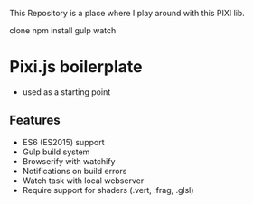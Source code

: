 This Repository is a place where I play around with this PIXI lib.

clone
npm install
gulp watch

# Pixi.js boilerplate
  - used as a starting point
  
## Features
- ES6 (ES2015) support
- Gulp build system
- Browserify with watchify
- Notifications on build errors
- Watch task with local webserver
- Require support for shaders (.vert, .frag, .glsl)
